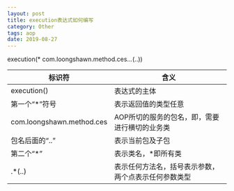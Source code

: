 ```yaml
---
layout: post
title: execution表达式如何编写
category: Other
tags: aop
date: 2019-08-27
---
```

execution(* com.loongshawn.method.ces..*.*(..))

标识符|含义
-----|----
execution() |	表达式的主体
第一个“*”符号 |	表示返回值的类型任意
com.loongshawn.method.ces	| AOP所切的服务的包名，即，需要进行横切的业务类
包名后面的“..” |	表示当前包及子包
第二个“*”	| 表示类名，*即所有类
.*(..)	| 表示任何方法名，括号表示参数，两个点表示任何参数类型
